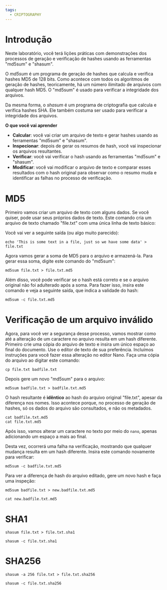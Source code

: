 ```yaml
---
tags:
  - CRIPTOGRAPHY
---
```

# Introdução
Neste laboratório, você terá lições práticas com demonstrações dos processos de geração e verificação de hashes usando as ferramentas "md5sum" e "shasum".

O _md5sum_ é um programa de geração de hashes que calcula e verifica hashes MD5 de 128 bits. Como acontece com todos os algoritmos de geração de hashes, teoricamente, há um número ilimitado de arquivos com qualquer hash MD5. O "md5sum" é usado para verificar a integridade dos arquivos.

Da mesma forma, o _shasum_ é um programa de criptografia que calcula e verifica hashes SHA. Ele também costuma ser usado para verificar a integridade dos arquivos.

**O que você vai aprender**

- **Calcular**: você vai criar um arquivo de texto e gerar hashes usando as ferramentas "md5sum" e "shasum".
- **Inspecionar**: depois de gerar os resumos de hash, você vai inspecionar os arquivos resultantes.
- **Verificar**: você vai verificar o hash usando as ferramentas "md5sum" e "shasum".
- **Modificar**: você vai modificar o arquivo de texto e comparar esses resultados com o hash original para observar como o resumo muda e identificar as falhas no processo de verificação.
# MD5
Primeiro vamos criar um arquivo de texto com alguns dados. Se você quiser, pode usar seus próprios dados de texto. Este comando cria um arquivo de texto chamado "file.txt" com uma única linha de texto básico:

Você vai ver a seguinte saída (ou algo muito parecido): 

```shell
echo 'This is some text in a file, just so we have some data' > file.txt
```

Agora vamos gerar a soma de MD5 para o arquivo e armazená-la. Para gerar essa soma, digite este comando do "md5sum":

```shell
md5sum file.txt > file.txt.md5
```

Além disso, você pode verificar se o hash está correto e se o arquivo original não foi adulterado após a soma. Para fazer isso, insira este comando e veja a seguinte saída, que indica a validade do hash:

```shell
md5sum -c file.txt.md5
```

# Verificação de um arquivo inválido

Agora, para você ver a segurança desse processo, vamos mostrar como até a alteração de um caractere no arquivo resulta em um hash diferente. Primeiro crie uma cópia do arquivo de texto e insira um único espaço ao final do documento. Use o editor de texto de sua preferência. Incluímos instruções para você fazer essa alteração no editor Nano. Faça uma cópia do arquivo ao digitar este comando:

```shell
cp file.txt badfile.txt
```

Depois gere um novo "md5sum" para o arquivo:

```shell
md5sum badfile.txt > badfile.txt.md5
```

O hash resultante é **idêntico** ao hash do arquivo original "file.txt", apesar da diferença nos nomes. Isso acontece porque, no processo de geração de hashes, só os dados do arquivo são consultados, e não os metadados.

```shell
cat badfile.txt.md5
cat file.txt.md5
```

Após isso, vamos alterar um caractere no texto por meio do `nano`, apenas adicionando um espaço a mais ao final.

Desta vez, ocorrerá uma falha na verificação, mostrando que qualquer mudança resulta em um hash diferente. Insira este comando novamente para verificar:

```shell
md5sum -c badfile.txt.md5
```

Para ver a diferença de hash do arquivo editado, gere um novo hash e faça uma inspeção:

```shell
md5sum badfile.txt > new.badfile.txt.md5

cat new.badfile.txt.md5
```

# SHA1
```shell
shasum file.txt > file.txt.sha1

shasum -c file.txt.sha1
```

# SHA256
```shell
shasum -a 256 file.txt > file.txt.sha256

shasum -c file.txt.sha256
```